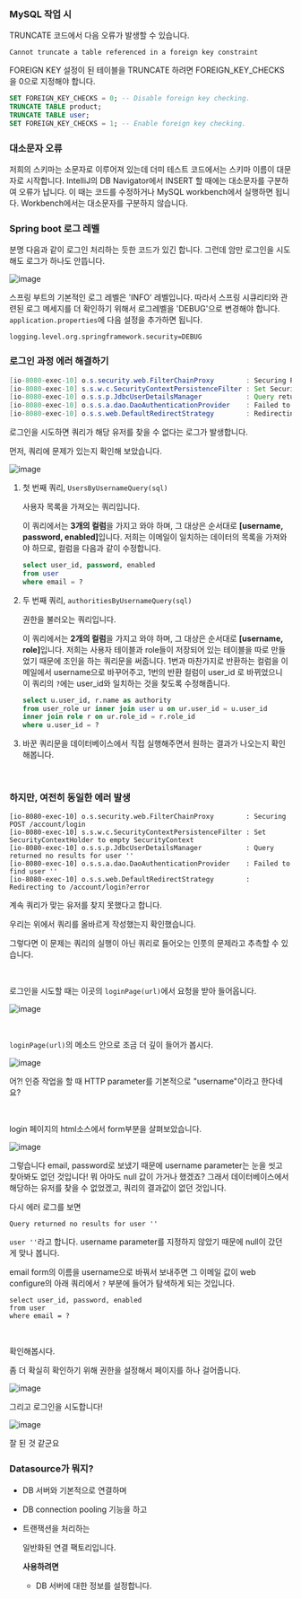 ### MySQL 작업 시

TRUNCATE 코드에서 다음 오류가 발생할 수 있습니다.

```
Cannot truncate a table referenced in a foreign key constraint
```

FOREIGN KEY 설정이 된 테이블을 TRUNCATE 하려면 FOREIGN_KEY_CHECKS을 0으로 지정해야 합니다.

```sql
SET FOREIGN_KEY_CHECKS = 0; -- Disable foreign key checking. 
TRUNCATE TABLE product; 
TRUNCATE TABLE user; 
SET FOREIGN_KEY_CHECKS = 1; -- Enable foreign key checking.
```



### 대소문자 오류

저희의 스키마는 소문자로 이루어져 있는데 더미 테스트 코드에서는 스키마 이름이 대문자로 시작합니다. IntelliJ의 DB Navigator에서 INSERT 할 때에는 대소문자를 구분하여 오류가 납니다. 이 때는 코드를 수정하거나 MySQL workbench에서 실행하면 됩니다. Workbench에서는 대소문자를 구분하지 않습니다.



### Spring boot 로그 레벨

분명 다음과 같이 로그인 처리하는 듯한 코드가 있긴 합니다. 그런데 암만 로그인을 시도해도 로그가 하나도 안뜹니다.

![image](https://user-images.githubusercontent.com/41130448/107786687-8ab90980-6d91-11eb-8464-295392029459.png)

스프링 부트의 기본적인 로그 레벨은 'INFO' 레벨입니다. 따라서 스프링 시큐리티와 관련된 로그 메세지를 더 확인하기 위해서 로그레벨을 'DEBUG'으로 변경해야 합니다. `application.properties`에 다음 설정을 추가하면 됩니다.

```properties
logging.level.org.springframework.security=DEBUG
```



### 로그인 과정 에러 해결하기

```java
[io-8080-exec-10] o.s.security.web.FilterChainProxy        : Securing POST /account/login
[io-8080-exec-10] s.s.w.c.SecurityContextPersistenceFilter : Set SecurityContextHolder to empty SecurityContext
[io-8080-exec-10] o.s.s.p.JdbcUserDetailsManager           : Query returned no results for user ''
[io-8080-exec-10] o.s.s.a.dao.DaoAuthenticationProvider    : Failed to find user ''
[io-8080-exec-10] o.s.s.web.DefaultRedirectStrategy        : Redirecting to /account/login?error
```

로그인을 시도하면 쿼리가 해당 유저를 찾을 수 없다는 로그가 발생합니다.

먼저, 쿼리에 문제가 있는지 확인해 보았습니다.

![image](https://user-images.githubusercontent.com/41130448/107786687-8ab90980-6d91-11eb-8464-295392029459.png)

1. 첫 번째 쿼리, `UsersByUsernameQuery(sql)`

   사용자 목록을 가져오는 쿼리입니다.

   이 쿼리에서는 **3개의 컬럼**을 가지고 와야 하며, 그 대상은 순서대로 <strong>[username, password, enabled]</strong>입니다. 저희는 이메일이 일치하는 데이터의 목록을 가져와야 하므로, 컬럼을 다음과 같이 수정합니다.

   ```sql
   select user_id, password, enabled
   from user
   where email = ?
   ```

2. 두 번째 쿼리, `authoritiesByUsernameQuery(sql)`

   권한을 불러오는 쿼리입니다.

   이 쿼리에서는 **2개의 컬럼**을 가지고 와야 하며, 그 대상은 순서대로 <strong>[username, role]</strong>입니다. 저희는 사용자 테이블과 role들이 저장되어 있는 테이블을 따로 만들었기 때문에 조인을 하는 쿼리문을 써줍니다. 1번과 마찬가지로 반환하는 컬럼을 이메일에서 username으로 바꾸어주고, 1번의 반환 컬럼이 user_id 로 바뀌었으니 이 쿼리의 `?`에는 user_id와 일치하는 것을 찾도록 수정해줍니다.

   ```sql
   select u.user_id, r.name as authority
   from user_role ur inner join user u on ur.user_id = u.user_id 
   inner join role r on ur.role_id = r.role_id 
   where u.user_id = ?
   ```

3. 바꾼 쿼리문을 데이터베이스에서 직접 실행해주면서 원하는 결과가 나오는지 확인해봅니다.

<br>

### 하지만, 여전히 동일한 에러 발생

```
[io-8080-exec-10] o.s.security.web.FilterChainProxy        : Securing POST /account/login
[io-8080-exec-10] s.s.w.c.SecurityContextPersistenceFilter : Set SecurityContextHolder to empty SecurityContext
[io-8080-exec-10] o.s.s.p.JdbcUserDetailsManager           : Query returned no results for user ''
[io-8080-exec-10] o.s.s.a.dao.DaoAuthenticationProvider    : Failed to find user ''
[io-8080-exec-10] o.s.s.web.DefaultRedirectStrategy        : Redirecting to /account/login?error
```

계속 쿼리가 맞는 유저를 찾지 못했다고 합니다. 

우리는 위에서 쿼리를 올바르게 작성했는지 확인했습니다. 

그렇다면 이 문제는 쿼리의 실행이 아닌 쿼리로 들어오는 인풋의 문제라고 추측할 수 있습니다.

<br>

로그인을 시도할 때는 이곳의 `loginPage(url)`에서 요청을 받아 들어옵니다.

![image](https://user-images.githubusercontent.com/41130448/107803166-96163000-6da5-11eb-895a-5b6f7979c327.png)

<br>

`loginPage(url)`의 메소드 안으로 조금 더 깊이 들어가 봅시다.

![image](https://user-images.githubusercontent.com/41130448/107803406-dd042580-6da5-11eb-97fd-bff2498c6e19.png)

어?! 인증 작업을 할 때 HTTP parameter를 기본적으로 "username"이라고 한다네요?

<br>

login 페이지의 html소스에서 form부분을 살펴보았습니다.

![image](https://user-images.githubusercontent.com/41130448/107803634-353b2780-6da6-11eb-9b50-1671a04fdea1.png)

그렇습니다 email, password로 보냈기 때문에 username parameter는 눈을 씻고 찾아봐도 없던 것입니다! 뭐 아마도 null 값이 가거나 했겠죠? 그래서 데이터베이스에서 해당하는 유저를 찾을 수 없었겠고, 쿼리의 결과값이 없던 것입니다.

다시 에러 로그를 보면

```
Query returned no results for user ''
```

`user ''`라고 합니다. username parameter를 지정하지 않았기 때문에 null이 갔던 게 맞나 봅니다.

email form의 이름을 username으로 바꿔서 보내주면 그 이메일 값이 web configure의 아래 쿼리에서 `?` 부분에 들어가 탐색하게 되는 것입니다.

```
select user_id, password, enabled
from user
where email = ?
```

<br>

확인해봅시다.

좀 더 확실히 확인하기 위해 권한을 설정해서 페이지를 하나 걸어줍니다.

![image](https://user-images.githubusercontent.com/41130448/107804397-30c33e80-6da7-11eb-80b8-6de2b2414ff4.png)

그리고 로그인을 시도합니다!

![image](https://user-images.githubusercontent.com/41130448/107804473-45073b80-6da7-11eb-9559-48876a772c85.png)

잘 된 것 같군요



### Datasource가 뭐지?

- DB 서버와 기본적으로 연결하며

- DB connection pooling 기능을 하고

- 트랜잭션을 처리하는 

  일반화된 연결 팩토리입니다.

  **사용하려면**

  - DB 서버에 대한 정보를 설정합니다.

